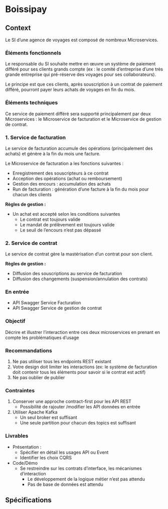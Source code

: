 # Boissipay

## Context

Le SI d’une agence de voyages est composé de nombreux Microservices.

### **Éléments fonctionnels**

Le responsable du SI souhaite mettre en œuvre un système de paiement différé pour ses clients grands compte (ex : le comité d’entreprise d’une très grande entreprise qui pré-réserve des voyages pour ses collaborateurs).

Le principe est que ces clients, après souscription à un contrat de paiement différé, pourront payer leurs achats de voyages en fin du mois.

### **Éléments techniques**

Ce service de paiement différé sera supporté principalement par deux Microservices : le Microservice de facturation et le Microservice de gestion de contrat.

### 1. Service de facturation

Le service de facturation accumule des opérations (principalement des achats) et génère à la fin du mois une facture.

Le Microservice de facturation a les fonctions suivantes :

- Enregistrement des souscripteurs à ce contrat
- Acception des opérations (achat ou remboursement)
- Gestion des encours : accumulation des achats
- Run de facturation : génération d’une facture à la fin du mois pour chacun des clients

**Règles de gestion :**

- Un achat est accepté selon les conditions suivantes
    - Le contrat est toujours valide
    - Le mandat de prélèvement est toujours valide
    - Le seuil de l’encours n’est pas dépassé

### 2. Service de contrat

Le service de contrat gère la mastérisation d’un contrat pour son client.

**Règles de gestion :**

- Diffusion des souscriptions au service de facturation
- Diffusion des changements (suspension/annulation des contrats)

### En entrée

- API Swagger Service Facturation
- API Swagger Service de gestion de contrat

### Objectif

Décrire et illustrer l’interaction entre ces deux microservices en prenant en compte les problématiques d’usage

### Recommandations

1. Ne pas utiliser tous les endpoints REST existant
2. Votre design doit limiter les interactions (ex: le système de facturation doit contenir tous les éléments pour savoir si le contrat est actif)
3. Ne pas oublier de publier

### Contraintes

1. Conserver une approche contract-first pour les API REST
    - Possibilité de rajouter /modifier les API données en entrée
2. Utiliser Apache Kafka
    - Un seul broker est suffisant
    - Une seule partition pour chacun des topics est suffisant

### Livrables

- Présentation :
    - Spécifier en détail les usages API ou Event
    - Identifier les choix CQRS
- Code/Démo
    - Se restreindre sur les contrats d’interface, les mécanismes d’interaction
        - Le développement de la logique métier n’est pas attendu
        - Pas de base de données est attendu

## Spécifications